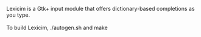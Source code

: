 Lexicim is a Gtk+ input module that offers dictionary-based completions as you type.
<br/><br/>
To build Lexicim, ./autogen.sh and make

